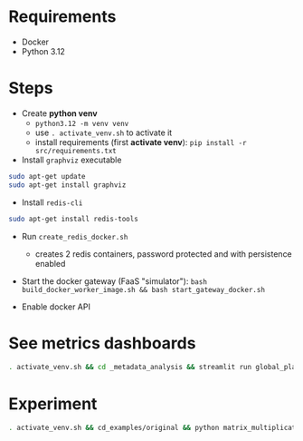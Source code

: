 # Requirements
- Docker
- Python 3.12

# Steps
- Create **python venv**
    - `python3.12 -m venv venv`
    - use `. activate_venv.sh` to activate it
    - install requirements (first **activate venv**): `pip install -r src/requirements.txt`
- Install `graphviz` executable
```bash
sudo apt-get update
sudo apt-get install graphviz
```
- Install `redis-cli`
```bash
sudo apt-get install redis-tools
```
- Run `create_redis_docker.sh`
    - creates 2 redis containers, password protected and with persistence enabled

- Start the docker gateway (FaaS "simulator"): `bash build_docker_worker_image.sh && bash start_gateway_docker.sh`

- Enable docker API


# See metrics dashboards
```bash
. activate_venv.sh && cd _metadata_analysis && streamlit run global_planning_analysis_dashboard.py
```

# Experiment
```bash
. activate_venv.sh && cd_examples/original && python matrix_multiplications.py simple
```